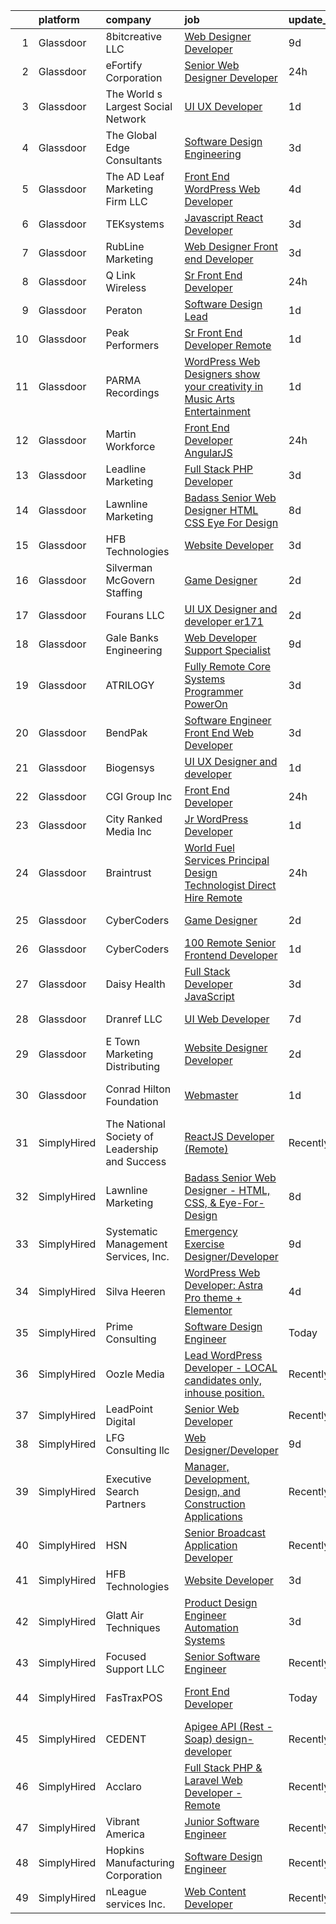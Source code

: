 

|    | platform    | company                                        | job                                                                                                                                                                                                                                                                                                                                                                                                                                                                                                                                                                                                                                                                                                                                                                                                                                                                                                                                                                                                                                                                                                                                                                                                                                                                                                                                                                                                                                                                    | update_time   | location                          |
|---:|:------------|:-----------------------------------------------|:-----------------------------------------------------------------------------------------------------------------------------------------------------------------------------------------------------------------------------------------------------------------------------------------------------------------------------------------------------------------------------------------------------------------------------------------------------------------------------------------------------------------------------------------------------------------------------------------------------------------------------------------------------------------------------------------------------------------------------------------------------------------------------------------------------------------------------------------------------------------------------------------------------------------------------------------------------------------------------------------------------------------------------------------------------------------------------------------------------------------------------------------------------------------------------------------------------------------------------------------------------------------------------------------------------------------------------------------------------------------------------------------------------------------------------------------------------------------------|:--------------|:----------------------------------|
|  1 | Glassdoor   | 8bitcreative  LLC                              | [Web Designer Developer](https://www.glassdoor.com/partner/jobListing.htm?pos=119&ao=1110586&s=58&guid=0000018199a234d692bda430207bbbb2&src=GD_JOB_AD&t=SR&vt=w&ea=1&cs=1_af764f89&cb=1656139953753&jobListingId=1007942370710&cpc=217C45A42544DB93&jrtk=3-0-1g6cq4d87klup801-1g6cq4d8kkbl9800-cb3a9e8fec46c821--6NYlbfkN0DUopTza8mgHBODVgXoaTVIBmD97acycYylDsCol1Z8ncl2IreNVul9mPEQqWn9OdnVcH_Vp3uRbL09mJ5DClCvZ779lmN9ejhdmSI1oFTfiMHWt6tWquJ5Q4S202otBFJj1neCG2q0b-2N4KW7X5lu7jbjGFL1fweiqeuVRlLdK-CX0RtD43M953B1dV89koN5kfFiMCUY9NepH7XpLGjk-z3vgGxDh8X51HFWSuJOYi5J994Pi4BhpIxogjoxCaD6KB94RA0Fa8SuHSPBvCHggtVt-gb9TX-R2G3H8aapwVjNvPNsmkJFjhYNY1Kd6HbY2J5CCm8NFlXL-bQCioq_EsITAjhv88-GAKqJdqWyqxpNPhoLzxH5o7JzRPGGmm6nXUK-Xl2dkeLfO6y8rYZrtAUXRhRdIEQGRnxkBCxkDmN8JZR98FWF8vZ0bIEOQwhm-qJxRlzuAIk8HjsOXjdsLGgwkJgAkjzJrOzOlTlNrViJDfTxy27lYoLt2ucGsQ4%3D)                                                                                                                                                                                                                                                                                                                                                                                                                                                                                                                                                                                                        | 9d            | Waukesha, WI                      |
|  2 | Glassdoor   | eFortify Corporation                           | [Senior Web Designer Developer](https://www.glassdoor.com/partner/jobListing.htm?pos=108&ao=1110586&s=58&guid=0000018199a234d692bda430207bbbb2&src=GD_JOB_AD&t=SR&vt=w&ea=1&cs=1_bed0e5f0&cb=1656139953751&jobListingId=1007961920482&cpc=39BF0EDDD7C951CC&jrtk=3-0-1g6cq4d87klup801-1g6cq4d8kkbl9800-56283aabba8db66a--6NYlbfkN0D4nuovUOU2dPryPr7-xanE7ZFWASvaSyNm3BqXIbrO0jncgm6dzGKlpq64GhjWedMHGhQf5zuqGZKhJbzuerz6WoY1CNE-wn2o97eoBpvVYWyu8Im0MmTyI-8z7k-wPBO4NIYGTr0yD4UfHPYVzkBxDKyQ8hP98UoiXYExT8LfmdfFQZrGaUu4QVcTqQmcdEzMokc9XQkoPpB3X_vjrFfzWku7ElMSV6uX56SFBDrxi3NUYJy75_tzXu07wcZHVXT_nfCcsuZqLni7oiDuWgh8e9eU6tQo336oPiT-VSHgl7tEvfQLIMCMN1HmMxSIGX-PtqBK-GclE9J2knCV7Vmk-asFSKHJPoZoFyB1-rCHRwsxovJtORAlF_Gt4VwvybzuG9b06SAlilUbQAgv_73k1CwHX_lcxsCjhUbh9T2_JbOq12I-T6qvkxyUjIJtH_uHQEcG_xD8_k4IjNfWmeLxCvMK0z2Et81Sg7I4GXh-1wRMpEcKRlJtubImDPs6crs%3D)                                                                                                                                                                                                                                                                                                                                                                                                                                                                                                                                                                                                 | 24h           | Remote                            |
|  3 | Glassdoor   | The World s Largest Social Network             | [UI UX Developer](https://www.glassdoor.com/partner/jobListing.htm?pos=126&ao=1110586&s=58&guid=0000018199a234d692bda430207bbbb2&src=GD_JOB_AD&t=SR&vt=w&cs=1_fc843c36&cb=1656139953754&jobListingId=1007960787071&cpc=6FC5BA77C9A4CD78&jrtk=3-0-1g6cq4d87klup801-1g6cq4d8kkbl9800-5e6791735e55bea7--6NYlbfkN0DSgjPPcnEdvoK3uuxfISLALE6pB1FR7YSHOr_tSg5_QGIhoz_2VqUepdcKLBLI_zSv1E6KEaDrCrmGpuchWb05KZ5bQ3JdIQpOtOJgawt7uok76pdUcYfV6Wng9UVdg__jAb0TZABmZT3KbiGJFG81ubQeG9RZz_Xd25zwzEv-mZttOyAvVGXWLg-dRNuVb7GQ2gr14z4ZKE-lepsS3K8ttyGl2koHIVpTTIoR2VnacmvndFuoIg5Mjz8a1tbsztKVMpIMKt_FWKJHRxJJq52q1CwvKXwI5R57qA1_XoXWEmpb3HmHC9AkuEDIH6nJdF2cFGYB6aNCkuYGKfJ-OTlQtzCmjbMxXvv0srbXDHOxm0uwJ9bUrTNRvumIpTWVUeb2teuvpuNkT0gGy1quuIqH7dkCfppVVG4ACI52oEf7f5V7C_SGy_MLMhBGVlcY_dTiN4-TQQHcRwO20hbjDZjyrB93wyKHKEWf1uNvZ7rae4pNh59q2HSch1vaSckls8DsLuOMEPn0V00act7Cfl-hG1aWpSjB7TRt9QJsRBYgwK8H6qfPM1aTztK8MnJlDqGfsMPM8eAa7Ksd3y8Bx_n2)                                                                                                                                                                                                                                                                                                                                                                                                                                                                                                                                  | 1d            | San Francisco, CA                 |
|  4 | Glassdoor   | The Global Edge Consultants                    | [Software Design Engineering](https://www.glassdoor.com/partner/jobListing.htm?pos=118&ao=1110586&s=58&guid=0000018199a234d692bda430207bbbb2&src=GD_JOB_AD&t=SR&vt=w&ea=1&cs=1_cebf43b4&cb=1656139953753&jobListingId=1007954004907&cpc=FB7E4A1762AE5BEC&jrtk=3-0-1g6cq4d87klup801-1g6cq4d8kkbl9800-c7fe204603391753--6NYlbfkN0A4Pd9G7Psxse2LYHgJRkYguHzML5L6KVZLzJM3sNXICnMc3eh3dt3QEYOmT_Cvlg7pCbJCL5uuvvNe88pkE4lY_tLRuIXUhZMcctNs1jmlB5wnp88q7twdcZhubaJ316A6ygpQSD2wSRhH6etT1poh9njC_lqU38ySBQe8OnsrPjS8qhLJ2NanTs-OFnV2CAmWg4yMku5WFvIBrSUhZ01iHUBCSjykZSGv2AMM-XiMd7ZF9OHQJB2fki-LzUw6f7aWv9mPlurJhp7VTovV6IT630BOL_K6nweS4xv3MUOnv1873qcGu70YR43Rq-Rt22-vkpSnyyS3F6xeL9ImifFkfC1Fqz87lF5SciweXT1eX1WTd1ulGr0dGNdZcORLL1IDrU9B_7-q7nbvmiCh0kEC1NU6m4-ke0FUD4TdhYyhmg-hGtJflLZKlZLwly2ZTeiCbKgWVinbcgEHK6k2Xe1u_gYbYUamDr-BMrPe-s9k4pqJ60gLkhBN2M74oDn7bvO69VVfaVygZw%3D%3D)                                                                                                                                                                                                                                                                                                                                                                                                                                                                                                                                                                                     | 3d            | Wilton, CT                        |
|  5 | Glassdoor   | The AD Leaf Marketing Firm LLC                 | [Front End WordPress Web Developer](https://www.glassdoor.com/partner/jobListing.htm?pos=114&ao=1110586&s=58&guid=0000018199a234d692bda430207bbbb2&src=GD_JOB_AD&t=SR&vt=w&ea=1&cs=1_27348f30&cb=1656139953752&jobListingId=1007951378118&cpc=9C4F014304452074&jrtk=3-0-1g6cq4d87klup801-1g6cq4d8kkbl9800-db6b9263b11ee93d--6NYlbfkN0DZZww-p_mr8GWlqIRBY21Wjl_Fk3kglyx5_HcxykVqwQHnXXR0FP8aKzM6estskSMiOfhHs8qcrET9pwWIV88OLDflg14DFXuCocmtxjsDBhw_6CLIIrrfWO2UXNQNrXnc3SMyAbX4dl9qxgzgs94ZPmRqb4FtZqeA8htErjbnwUfxfRxLVHH48-V_MC2fAByF5tYJ9_Tr-pzolg3SVUiT067pwzGgBmCbMXabilFDmszSgWbhMU-Pnw4PQgwWp17w8DPGexd4fMj4xLO0Z5yOPLW8XWJQORroXO2X-IZ6PzfUvKyFMzBFoN1dzU6N-KMd8R8nJ1SD4y-XjO0UzhYGggeQRMjXnMjDu0cTXApCsdprRXNyWrX37EaiKK19Qrx-H3cCqUtBJxyzhLTXwR7d7tSlmtR2ngg-Ekm4ndSxrGOPHTtMXMF2V4y6tKtE_uiN36HEU9rJvmA7XzsV_bLolWObePVeaLKX9zjX88ZWZQ6k8z0o9WhZGX6EmGdzNGMZ9c5D2jU9mjRS6Dmf-LsV)                                                                                                                                                                                                                                                                                                                                                                                                                                                                                                                                                                           | 4d            | Melbourne, FL                     |
|  6 | Glassdoor   | TEKsystems                                     | [Javascript React Developer](https://www.glassdoor.com/partner/jobListing.htm?pos=128&ao=1110586&s=58&guid=0000018199a234d692bda430207bbbb2&src=GD_JOB_AD&t=SR&vt=w&cs=1_bc156420&cb=1656139953755&jobListingId=1007955794350&cpc=334ABAF5D42DC775&jrtk=3-0-1g6cq4d87klup801-1g6cq4d8kkbl9800-6bbd444483d51186--6NYlbfkN0AuKz8EBO1xHDEL7V2YF9xF3dC_I9B9i-Zw2Jh8clPMK9BxhHDJszxSyW718EipT5OIVEhD0LNE7jT2oEjfOSgdS5WywNSFQCJJ9-U0KGpRPtcP4Jzo41z6aiGKL4Jai-EgPcPZf77SJJ9t63ixzYD-dtOQCsRsVyiba34XHFsKBZfaDnV_M8djTSV6oyMMISj8elKc1Ha9ATS3LQyf0jGXVkeU3YRG63BpJodd1CkAtxmOaDhEbAG66uRnRDDQQAJK3vcPEkbtpV0_xb7OBZqNbMbqheMgr-hTu7S6lVQY84eR0ftTcjg1Cleb5spcOKejf_-XR3L58y3Gujy92EF9zhihnTAlqDKPLMObFtVQ78qi2QN5J_rE5XhTONf4ciPJNrFkHsbpUGn-9VlSqnrPgsKCQgI46rXXS9vqQp08rarRuKy7DlwBy0N1rc2veMPEv65BfVe6GjjdzHVQ9Ns8Kent1MQxf18W9zuJf1yxNsAlsUH-R_158muuCJnCMBqaD3hOpFvvovDUsIkxoxUm2rCF0MVtaQHPF154mvFSDYGbyO5v2CIt222TC-XYAaFKre8va7C9TRt5Vg0PQvE4HZzHEg054RR7v9xSIGyfu5i-x8Xzhur0yfLh0aSZCYmGYN-LnCT6P_JSpaFewW6cuOI-z7gxsYYcpq21J40aspM2TGECoM7NMPadXsi-tscP26OpkHgZM3OIGR0MPdz2LCqhRmqIRLJLGd4I_M1f3lSlna4_0x5Jjqjx-TyAEc7ezy9reB97yN-tjpT8EOb1daKTbzIKdxg5iDThKkXsUhS97Rrv7FvtzYcgZieSvYL96E_H8k-9-JWwZHlmyIloQPcdoFHDyzKk74whxo82UJrWypTYDhrkHPdmOelL69bWiQEZrp1YI_BfPNkHxybhKbHE8gT31YQmqiBj6tIwp-yOBjMFDbe8EYSt4PaMrg0%3D)                                                                                                                                         | 3d            | Cupertino, CA                     |
|  7 | Glassdoor   | RubLine Marketing                              | [Web Designer Front end Developer](https://www.glassdoor.com/partner/jobListing.htm?pos=117&ao=1110586&s=58&guid=0000018199a234d692bda430207bbbb2&src=GD_JOB_AD&t=SR&vt=w&ea=1&cs=1_6e35a6b6&cb=1656139953753&jobListingId=1007953976054&cpc=9C2286EA3771AAF6&jrtk=3-0-1g6cq4d87klup801-1g6cq4d8kkbl9800-fbee035caaac6148--6NYlbfkN0CwtcnIs2i24PHJ9Vli1FFanJKrvDdZrVM-GI2JULZnjle8FvWQJjQMHRAtB513GKx-wSVa2hTTUmByA6V9PKI-w6cwqQfPy2aATzFHSNpomxmlqWKNpB6zHmyIMZcL82FzIO4XUUZlVKD3wcRoEV9rO5TZUy0RtLUaRoqjb0RBgpzvU3W7XztS8f7ZEmiKdGlkYmmf_7BUcSuzVoWWcfCri85EI-xR6YY7EmI5jpzUbltwOH5YHbUcpRrro6HQdzVRyDn_hgICvrYMTsGno1ErXYixPEvoRSPQUjOMdSmhrgYeQASqux1TDEb60eyib5F-CigL7D7uGPLQ7ACxsA5lWbNKliSre3TYggf_BD2Mr3RFnTzX2bvk2PIsryq9BEWIUSjBqf047DaqA4dG5IfEdqHJxem7kfQPxf781Q1foojOnXrfEO0vqNKRpn2VqUzHnOrLwI9IozNNW0kQZElmbxPlvU3J9y1YH9bzWwf6RzwXvPpRDtltP5J_KUP7Dq2dDdCgTz-NSg%3D%3D)                                                                                                                                                                                                                                                                                                                                                                                                                                                                                                                                                                                | 3d            | Cedar Rapids, IA                  |
|  8 | Glassdoor   | Q Link Wireless                                | [Sr  Front End Developer](https://www.glassdoor.com/partner/jobListing.htm?pos=107&ao=1110586&s=58&guid=0000018199a234d692bda430207bbbb2&src=GD_JOB_AD&t=SR&vt=w&ea=1&cs=1_38c7a588&cb=1656139953751&jobListingId=1007961683255&cpc=281FE6ECBEE2538F&jrtk=3-0-1g6cq4d87klup801-1g6cq4d8kkbl9800-155da40d50980873--6NYlbfkN0C1n-7uwLBmXreK9Hz04i1NaXR3ByHk8AHoFYtQOHcucrvXy0Nd9rpChCPns16t6Uo2MBqJPaErpXCbk6PEqCYlxoxbHe3SrFcw8QaaBXrk0JoKya8PzRyJ3WIwl6M8x-sxJsKhzP5G_uNEvlPKpWSXO_AFDkghZcdE0ZUFkKucLlcJBAx1pk9P1orjm1C8Ro5acxYdFqCyDgHdEfwBaWCWTQ9QnlvoVSWHfJZ7k1LqhGgkFhaOG1cvW9y30BjAnYIQ86tYxK7pBLTnxfdsDYpj2oXgdaenU3wBog0gT7Yn-iwMroBcJhEC1ODHWQWGBnxgCuHczzycwhEzZpCVmrZ6J8hdEWKOZVxlRNBNWV1Ifa_g6k5AmCHe4E_xtS3PxVQ8_b0jRLJxZ2zKY59mdc_-DxOfHUzzJkPsl29i2DKcyVJ4UcLQ3TFQ5HTvrmmXRiyxuXFfDqPkdWJEGU9RqyBG7LpPqwbc7t5TMD1fN6RvxWOPQ84sVaBjYXGYi-b3xoXF41N1_t3Rfw%3D%3D)                                                                                                                                                                                                                                                                                                                                                                                                                                                                                                                                                                                         | 24h           | Dania, FL                         |
|  9 | Glassdoor   | Peraton                                        | [Software Design Lead](https://www.glassdoor.com/partner/jobListing.htm?pos=110&ao=1110586&s=58&guid=0000018199a234d692bda430207bbbb2&src=GD_JOB_AD&t=SR&vt=w&cs=1_26e49be3&cb=1656139953751&jobListingId=1007958913635&cpc=7F6F94E2229B3AB5&jrtk=3-0-1g6cq4d87klup801-1g6cq4d8kkbl9800-95fdf940415fdf29--6NYlbfkN0Cx7R8OmodZU4Ze4hnUhR0Myw3_voyDLMHXumN7ynSuTrXceT3foN28OOGtcbbQ_76yjlCEE38DcsnVRmeml3FUhS_BVBmZiP-3o5rH2w0oA9HvOAyTBlNGV1Ig4DZloeCvpNOcfBx8MpLo_4La3O0NNCkzqW6BPe1nZekEGRQwj4TfFYu-utqmQKoA2a1jjXx7VpCvNV-quQ84vG8rxX2TGcY1l1YezhXe1AzKVZlgAMDFhehg5F4VGoiGAKExxn4lvMAJsQ0V9Cywh4PyG3XCmRpjQ9qssUstBEm61KmpPahYFN_EcQDPqqbpmchUhCXUd5JOJtJd2AoJgIJmhKrzrBmKi2jT9NTIJGHWv1mkZxjBa8fNwR-7Yie8lMm3nsZwu6LcRqjdNE66VwcDuyH6Mz2XvKz3TARsZJRu07a1CQmDgazpanfTR4IB4pI-1UuOgYQHdbKKI-sGz42mybbiLiVdAqSiXg0qyPEIKjLZ_2mtw1f69UhxVBHkqYLXfuf7KRA_vZt6fXirfn2NEDfGMrus2UVJ88H4GxZ6ykAcCZmiGXZlA_ynspRSshX_JzW22mY4mfC5We10znVMXJLyNcTHsYoPmWLTiZmMmXMC_1Bxrt0ZOof3DG6NIPKlZ-BIjE9IP7qQ90zeRR-fTpDgWW3dvmUtT4dxYoeI4uxdZedexbEmr5bsCKE_Yhv9T71pNiAq0zmL67nuT0Jvi6N7p2kMU0q5uYhC-rN03ZWSJ3QKNNwOfsHgECYFwyDTSPMhptr_T2Kcd5Xsk-bxTgXaOoEyr_F_Zcmu5BafVIxNpyEfNH-M3BZEsOpP3iM0Il9eOLetHUhFcpdldHthAAlZNpYjM_z1rrQQNjiJbDPgGY4a7lajU8pGxnN77xdeYp9NLhZ5vbmmOZU04pgH7RL_ACKIM3b9JPg0IwIfMZ0241w8Unm9WM2RHIZNpXeNWYdzvB07i_SZnjktCYB7m8mNzLqmdKLZaLN1frq1GRDMZesW1MHjfRwN5uTia2yN1oLVOCE7_Qh_NnTPiZ2uGGnstukUjybCIvEDkCWL6CsUPO62ABxzOsgCoV5ten8QUAHEzqckWklNyw%3D%3D) | 1d            | Chantilly, VA                     |
| 10 | Glassdoor   | Peak Performers                                | [Sr  Front End Developer  Remote ](https://www.glassdoor.com/partner/jobListing.htm?pos=125&ao=1110586&s=58&guid=0000018199a234d692bda430207bbbb2&src=GD_JOB_AD&t=SR&vt=w&ea=1&cs=1_ce7f749a&cb=1656139953755&jobListingId=1007959920581&cpc=654405A9B1E0A9F5&jrtk=3-0-1g6cq4d87klup801-1g6cq4d8kkbl9800-13e0de68cb8057ea--6NYlbfkN0AX_4CYIvWFVA435E2RDot9sX-OlR2KTHdLRUP7CmfXrIXs_xUKOR6jRoFT4FW3Lv3eaxoU_3sHTCeQItEOwKs3IBzVfARjfNgMntCKfGD-i0NXofuNHPc7uZ-NetFPhHPRAK3MJUcE3VQ0XGNWWLisc8cC9E7z48x-vIIM8bR5QD7zCo8y1tkdktr3uCtbMqm1ZlBPx4GIqtL590sk0YgT69aeLJiXQ5p8-mQCfBo4eMVuMHy_CYBfn6IuF6Q42EeuKOUb7mmcj26HU0jSZumbeQToB9ecw6skXoDs0MB2vEeBv31lm5v-ANF3aw9JAJ4AjWN7PrjNlmY5N50STvk8CYrz4pp5bWfUQ-P0xfzPYqMcSX6sgM1_fhjxgCT7mGVSsaMOKCpiMR3H9OIvQiC_WFLdKgGoQDjs_3vp93Cvl3WjI-6XBFhneA_0w8ot2mtxtc-yuCPJWK-QGXeE4pC6T32mPvvwEaEu7WrXcqs7UxEJx5AfPd3sQbAUuy-9PQglBBeZm0PHzw%3D%3D)                                                                                                                                                                                                                                                                                                                                                                                                                                                                                                                                                                                | 1d            | Remote                            |
| 11 | Glassdoor   | PARMA Recordings                               | [WordPress Web Designers  show your creativity in Music Arts Entertainment](https://www.glassdoor.com/partner/jobListing.htm?pos=120&ao=1110586&s=58&guid=0000018199a234d692bda430207bbbb2&src=GD_JOB_AD&t=SR&vt=w&ea=1&cs=1_cb8a8d67&cb=1656139953753&jobListingId=1007960095074&cpc=F4EED0218A761C36&jrtk=3-0-1g6cq4d87klup801-1g6cq4d8kkbl9800-a51dcf66eccc53eb--6NYlbfkN0BMd6i3W3qmAtDke4ZitYLMBEMpVvOQU_aO9JUqgRRkgwDvgaVV8jWDDkXv0s9VdhdFtp8vgpc7Xd14geBqCVRfeb-Zk2gFUWrnzfN3CO7_Kshg7e9lFPeLlS31PbWmaUmDuWqBwBaZIqP5E8OfSbZVpgw5zRAc4LpRHBRqxyh3tAhzUrHfLFIfhkH6S2Qey-YKDm-WR7XdDtcvvRjlaRF4_qxELaVNEpKqi6izexdLHsXFuTzn_4VJ3ymtHrLhgzreh76If4PZMAFYCbU-1H5pyAaU220XcWVH_4M0AaeHh3e0PDjsym-Z6kVTSBwWD6xN7ELE09yPuEQ80Hxl3NhtVVIEps5J7DYCjMBeGx29Nohn8iZsbIr-_AbVyGWWd91sogdxNq5LPF-iHIpkJQITsjk5zXfdRL_f7CYHY9G6eiH9iOk6dhUtchzuLCEDz4tPJnGCd237WWgOc32ckTivOfIdKxEsjocKm1KmGV3Pu0ujtNvrWh4VF-BKJsHg4h4%3D)                                                                                                                                                                                                                                                                                                                                                                                                                                                                                                                                                     | 1d            | Remote                            |
| 12 | Glassdoor   | Martin Workforce                               | [Front End Developer   AngularJS](https://www.glassdoor.com/partner/jobListing.htm?pos=115&ao=1110586&s=58&guid=0000018199a234d692bda430207bbbb2&src=GD_JOB_AD&t=SR&vt=w&ea=1&cs=1_e13e08c3&cb=1656139953752&jobListingId=1007962089833&cpc=C63BD00756FD6F58&jrtk=3-0-1g6cq4d87klup801-1g6cq4d8kkbl9800-17584acb46dd2ff2--6NYlbfkN0BAnXLjUwbR7LBHhCcBSn_NgtH3YW4eF8cFpakyIhC5-Y63xUvH9OBGoxmLdoU4zAoFL3cfnywLBxNQ--StJOhHHeEyWH_tMpaPAcZjXIQpQhFKYvRWGodXBWEx88VXUxqblwgbSy3clJ6NBpIarw93vPIWJq4WhuAeO1sSUEfWz4MAJ0oeJGidFPLy-oSsQyiPUBuISXuw_jLqX0NgiMi30m5pGlIbvrveR3tc2jX7HF_34o8eHQPSsCr14QXgGjafXT-DqyX3cqDPTS7eMJzI--KvS-UvrChZH-fOupLnsAlMpE8aDeqNP3QxRZmMDFMne0My38CNtSxEeE_SRRunTbOwpJKfGIFrOPjsrK4_8LguQZtS-e-NAu-CROvpLJAMmyJP2QbeqGw2d7rvd5GgTrlBrUOtwYnEEhZnnMJq6FS5UNIn2EAxPTOU0NXyH7R2LkrvBMKyEsQuy6VQFXD6pp_6Fsey1BbOln0H7WMNmtasvFHlxPvt7raLy_aZic5aKxDQKpdcIQ%3D%3D)                                                                                                                                                                                                                                                                                                                                                                                                                                                                                                                                                                                 | 24h           | Charlotte, NC                     |
| 13 | Glassdoor   | Leadline Marketing                             | [Full Stack PHP Developer](https://www.glassdoor.com/partner/jobListing.htm?pos=105&ao=1110586&s=58&guid=0000018199a234d692bda430207bbbb2&src=GD_JOB_AD&t=SR&vt=w&ea=1&cs=1_7cede045&cb=1656139953750&jobListingId=1007954634277&cpc=D7FE8E303655E3F3&jrtk=3-0-1g6cq4d87klup801-1g6cq4d8kkbl9800-908bb4eb01764e22--6NYlbfkN0BTT1lo8Jwdy_hu5PBsWOg-OgEs4ry3bvHurgSPaoaOHFfKi5DtkBbFDM9npbVRd7tuO_tHc974IwCIob7K7D-jta9I14p3CHW0ZdAMbQ4kVjq5Ph4nVjJ7etYw8hjEImXxYRFyrcKEz3kyqVJXS6-aEA1-rtkWwm1II_waHQ5C_CSRFJaR5rgSFxOkHJFuf5NuiGT-SXSwUCFbxLtodZEnhcVOLUCru9utLE6vgb4vaGYEqd5VHPvD9mCzlGb9s6uv-VQPPYkL-tl_J1hQPki3EqG34LAMdBZHrtmWhPC3yEliTWTPK0krRlQQOhWFEEG1KvEqblqtBztAwIc81gRR19-oK5qodS2hW1gniiR6JnQFchD5hlSh4TDN4pX2xY1An-o3dTKoMPSJi644zWYiIiH3EGQAmtEkivzezattJtGaYqwslgZEIf-9gyldKmTwYhydeSR2ddF3vQF-E7fJ5fJANVBXYgjQhYvosf92UrxHmWwlsKHwhZq4ztKs9TzCusafbj5bCw%3D%3D)                                                                                                                                                                                                                                                                                                                                                                                                                                                                                                                                                                                        | 3d            | Tulsa, OK                         |
| 14 | Glassdoor   | Lawnline Marketing                             | [Badass Senior Web Designer   HTML  CSS    Eye For Design](https://www.glassdoor.com/partner/jobListing.htm?pos=101&ao=1110586&s=58&guid=0000018199a234d692bda430207bbbb2&src=GD_JOB_AD&t=SR&vt=w&ea=1&cs=1_ce0e65c1&cb=1656139953745&jobListingId=1007945270122&cpc=2C0945AC5067B68B&jrtk=3-0-1g6cq4d87klup801-1g6cq4d8kkbl9800-c11d92ba87d007d7--6NYlbfkN0CSgGTbSPgM0xpgWRkp5SRTexU57Zk_6_bZ18eqb9d2QPonl4wyxnYYzZzlQX1INA05EVULwZuD-rw-yad887exhHL80ZF-6sCv590OQr2cj3ZF3-pMXOqi0CfpHb4cS6sIfTWaJDnbeVN6g9oZH4Sc_gMnT8ZNkGUcR0rk47uFGVNZvWApXP8wh5IUZdNkTFgBveQcine1Gt3NmEUMkCp9R8HWmYRpVLRUB8bnLrNMQxAuOAkfEuTCJPzQAiuI6NlSJPKry3rGIK-u0tEgSYxt77mkVSjZrWtmhYNXwnkqiV8eXnPv7or9hbzT7m3lHdelZPE4d-gYThrPb-2BV2eaGQJBmLpanrkCIgytN_ftg4dlmk87I4WmnMz3UQFwP-Y6_3Htn1uyZNVKY2iVnf51kLWDUG8-ANuTr5cWJVnNYmNUsyTyfrFzZSkSDrEnpJAXTTYC3YTvakbkgQGj878k-6n37TdOl757ChZI9Gg0n9nDI3jORB8x6mq7Pdo3eMwh7j7ndHDCgobQLANtq6a6pXu15Wq70P0Yy5OuMFpXNw%3D%3D)                                                                                                                                                                                                                                                                                                                                                                                                                                                                                                                        | 8d            | Tampa, FL                         |
| 15 | Glassdoor   | HFB Technologies                               | [Website Developer](https://www.glassdoor.com/partner/jobListing.htm?pos=102&ao=1110586&s=58&guid=0000018199a234d692bda430207bbbb2&src=GD_JOB_AD&t=SR&vt=w&ea=1&cs=1_fa05f204&cb=1656139953745&jobListingId=1007953993668&cpc=9C2286EA3771AAF6&jrtk=3-0-1g6cq4d87klup801-1g6cq4d8kkbl9800-7180699d7561f315--6NYlbfkN0Bdi3r-K5gyuedsFzsY4v3-uemM-ORqdIiUVv3E2nJH3m1kvUo0vntVdtbRBW5PTfz9Krfq1lrZAb6waEh38pCyHo-3U3GMG7Q_gaBt9bARnCw5s_bKQJQ8sTQX6AFLCQPrl9qVN2pwxobTNGpTzYke5ZvstYOdjTZqeOg9F3xkvjWcSPiRWnI0W_pTAigev_z1xvVQkbv4OTaK3rGznJwO2Q-Omm6lDRYI7lsasRu6gWn6SRVwcIVN1tJb0VilPz-UtH6MPPe7RaFOffPplGVC7kQrFdykIXeWA7kw6S6g3XUBooAmCFg3v6JHnLvniQk4lYso57P8bSzMqBM1oM2Bu3jN2WHMweoXf0VnT2AmeNAm2O1-iYuwWBtSX3lodpLg8W5Ylh_SAh50D8Gi1X_4rK9VIfxN28TrtneLNj4LA5wG5598GKgElmS9N7C9EorbtKl93iFZUnHrFmGNSVW5q7I84GTA1_KuoknAY2ztTcUOcWicyaQhkHngIf-_KqjU_pO3dC_HXnBORDGt0Rgn)                                                                                                                                                                                                                                                                                                                                                                                                                                                                                                                                                                                           | 3d            | Saint George, UT                  |
| 16 | Glassdoor   | Silverman McGovern Staffing                    | [Game Designer](https://www.glassdoor.com/partner/jobListing.htm?pos=122&ao=1110586&s=58&guid=0000018199a234d692bda430207bbbb2&src=GD_JOB_AD&t=SR&vt=w&ea=1&cs=1_aabc115f&cb=1656139953754&jobListingId=1007957290539&cpc=DE56C24FF6DEC286&jrtk=3-0-1g6cq4d87klup801-1g6cq4d8kkbl9800-89b269772a073bc3--6NYlbfkN0Dwa6funn_zBmfmtIHdm8fVkKK5B_TJItnddu1qKbLcVKNtQnq6u1eV-3UF40GEJPcjT4xrmkgORxJTT1tfw2atO4f4SboBnuv-924LXl9FaKEVyMzdkNQJXntVqrwATgc5sSvVqsA5dDPSX4T3Onjywb--ej_SpUW57z4Uf5yfFSU75oWrDYCGzgFkIRaZ2LBtxfZHFNWxmd0zV3vz0YQDZSI7fsr0MN5pXriK3gmtj_8cjTUzv3Bkz0AgI0h7cutxS3asn2aojl_zDrcAAe8V3DFfgA2I9QlrzvPDx_8QYin8LAk2JfynkI2sEb_MqpnWFwsykI0-FWZ4lrUJfTDm-Hjqz8KBbBbzrCp_y1lv4KgLdB2ZnrvjvIfTaCHI0UB6fVv5qsuOEVs--iy1DcJ11cgbIKUE0kP7_Ds4zlGwwWNlAKujFfkPfTMASgSaLFE1mJccptzrL7xtK-ahMf-0sFKjigWtEyDLc1ChH5FPW2Km5hiNX6rYXBJ1fOBHLiY%3D)                                                                                                                                                                                                                                                                                                                                                                                                                                                                                                                                                                                                                 | 2d            | Providence, RI                    |
| 17 | Glassdoor   | Fourans LLC                                    | [UI UX Designer and developer er171 ](https://www.glassdoor.com/partner/jobListing.htm?pos=129&ao=1110586&s=58&guid=0000018199a234d692bda430207bbbb2&src=GD_JOB_AD&t=SR&vt=w&ea=1&cs=1_b2b17af2&cb=1656139953755&jobListingId=1007956973169&cpc=8795CF9063CD573D&jrtk=3-0-1g6cq4d87klup801-1g6cq4d8kkbl9800-10a5ae3d1648b5f3--6NYlbfkN0B550PD24BIy2Hy5mwly5kZV7wFYgZrdY3sACBQOaEATd36NwkIYHxf31zFA6Ear_W8rM2NP62sYWPL7aD5XK4_rUupTu5AK-FRMxkb_xw2kXEdEvmHIOfXohP6mhhnaomHefztNT6N2F5Y2fCElDU1Q-rn25h0rt4z1cYsAx_Ws_A-PYuWVz_Q1L9RsHgBuWUgIbiLbQTd89psqUmpjzevHvcUH7E3XkSzXzQ7Q7QeJUHqLKxJot_DmO-fc88mroOnp8btp2lzOhw_TieaI8zVPnupnB8WsLzHAuSpBLble8lqFm8iNjSPIaINv4hx7bBvLep2gw_hR2aLp0oxihyEkPLIlU0V_DYO-AWWmwnOmwV1cW2oR12HWqEQ0IVjzlZc9UCWbkFVQie8yu0ywMWUWJS_-7RdRcuDryV6N0tZYyVBh-OF-lAz_QvPmyjRahXToQ_a3guh9PAKwI0mi5nLipc-EJw3DtYTiYf5oY3DATzYSr8T11MUBC3AVk7zGu4MGAkN0En00A2F3tzluxNm)                                                                                                                                                                                                                                                                                                                                                                                                                                                                                                                                                                         | 2d            | Phoenix, AZ                       |
| 18 | Glassdoor   | Gale Banks Engineering                         | [Web Developer Support Specialist](https://www.glassdoor.com/partner/jobListing.htm?pos=116&ao=1110586&s=58&guid=0000018199a234d692bda430207bbbb2&src=GD_JOB_AD&t=SR&vt=w&ea=1&cs=1_8dc0cef2&cb=1656139953753&jobListingId=1007942102245&cpc=FB7E4A1762AE5BEC&jrtk=3-0-1g6cq4d87klup801-1g6cq4d8kkbl9800-0b2d475303922276--6NYlbfkN0Ai5iChIdwBzCUq6MZK3uuwHRlwVyxNIh-11viHtQUvT2CY-msD8unmLuop-Pq-KhN1IkmZstDLNht-0Py0uXr5szZ7duigwNQ_XliKeOm4iVs761nEk1P0Bk2b9ISUFReufa-xI56HKdMYERNy_Xfd3xrtijKDLxAvaTj1LgXNfuvqdygmyvRA-XdjU81Gx57YX6qvmIMQuKb3J8t-ocavIRuHcH810qwc0Io1xk3NWIydykCEFZ84gcOV-eLD9ghsxTnzPPsWSz_lLHCwon5wuQFOveL5cgGf_4d-WuU372-rjEuvJkggjWoy7dkfERWPsnnd600XSwuDqzylIMjzPOrxGQVRf72X3qmxXApfARg41oQU1ZEwvRAAxnbNRimhCQtK5vWRz9Hn4e-oSKLGC5SJPLEjbS65asUYIeYGnH_rHE6mYsYBxGqWy35uJhbllccHpH_7k28bfb4MKChVGpo-Gw9_6JHdRoIDuWsDF4nxFKfFb-H2hZh8kcGZcuKWNH2AAtyv-YPYo2Gy0mh0)                                                                                                                                                                                                                                                                                                                                                                                                                                                                                                                                                                            | 9d            | Azusa, CA                         |
| 19 | Glassdoor   | ATRILOGY                                       | [Fully Remote  Core Systems Programmer  PowerOn ](https://www.glassdoor.com/partner/jobListing.htm?pos=121&ao=1110586&s=58&guid=0000018199a234d692bda430207bbbb2&src=GD_JOB_AD&t=SR&vt=w&ea=1&cs=1_deef0832&cb=1656139953754&jobListingId=1007954351518&cpc=F7A2269C793D5877&jrtk=3-0-1g6cq4d87klup801-1g6cq4d8kkbl9800-bd32da776439cc07--6NYlbfkN0Coaqwr41TC2LgejnR7Utnytr6GYvK_E0y3WIq7ZdLRae9o-QpJIESlqP3qGLJFeU5dALAoXCCJOezXbV1fJtTCrpCUyvhOqDA4Lc1dNGp0EEluZ5gHgqbl-oVJ33zeYFx1bpMvLWegtQp7Lh3nUpz4mwjUscT17uoGMe1wcktiX2Z9bFbnLU8szvtqTFfrpAhQovjRQjQn7VM8Y4f0OoZzJJEz9thKpnN6hZrQyj_qgAtnGXkm_G6rSoIFLKcmxgKmcpCrJ6IDyWOzzwV5MaaQtDrzjbwBMvdl5cKH3_DNbEXPizVcdn8whH32Sqv7Yjpx6kkoaMK_XbdtgYbgBTtGMUUbiAGShp5GabSUidkyOCtgcXdA3NMekWFSW-Kg20uLKg5gCl6jM0rftdUCMUR16JMbsmw-yAFM5mJnhGpuLC4akK7G0o7QsOUcicZcmmsTrA0tDUpu0wXKcc17JkOddILtHQfVk194d9Wrxwa6ZzGPrmrjMJhz2WDYRQriuj0b2KQ10tTH_Q%3D%3D)                                                                                                                                                                                                                                                                                                                                                                                                                                                                                                                                                                 | 3d            | Remote                            |
| 20 | Glassdoor   | BendPak                                        | [Software Engineer Front End Web Developer](https://www.glassdoor.com/partner/jobListing.htm?pos=111&ao=1110586&s=58&guid=0000018199a234d692bda430207bbbb2&src=GD_JOB_AD&t=SR&vt=w&ea=1&cs=1_22192693&cb=1656139953752&jobListingId=1007954031341&cpc=C5F9C09AE97B3D2F&jrtk=3-0-1g6cq4d87klup801-1g6cq4d8kkbl9800-bb5c9f73b3b60c24--6NYlbfkN0AuAjYKnBHsdkcMxrD7ZJITXxV72vImVt5xOyKRJQecNFLpcI9FqXvspaXfryRjrMadcabIlBP19Brkbi4aLrQaFppalG6D2oGqzCIRvGVqRo2mP-SeKcBxawQ6u8FVGonB9MB8_klVv15UeZSjpcFY3M1ye3b-ylXRTx4t1h3ytRBcZEKwm8pXZQ-mtKpyLf9iKYeH3K7DYqH8QF9eQK-o5ixcjnbeKZjmHohiIPU8pPEQU1iCSGoTngdwOI7zC-pOsEf4l6U5XnqyHpqSfEP-NTxfl8rPOMOosIVdauNRnCCwQoT08hTy_0UpqJZnsPTacukWk09puAALgGPvwidNS6_mNjyMko60tAc-YEfPflZD0lAbSkkj9RVT81WP2gXtnS_ozl4jjz8wjyJBGrHzvddbBGK978UfpuRlzUCEmSbRaMSoWkw13_JI8YER8UEOhWjc-JZNxhgiDl8KfRsG73gf1_egpqcjzimoZ0Gh7aXJu0ARzEWnrh6XrNL06U6lwppgbjJKXum1jSVqhWaZ4FO0uFK8aiM%3D)                                                                                                                                                                                                                                                                                                                                                                                                                                                                                                                                                     | 3d            | Santa Paula, CA                   |
| 21 | Glassdoor   | Biogensys                                      | [UI UX Designer and developer](https://www.glassdoor.com/partner/jobListing.htm?pos=127&ao=1110586&s=58&guid=0000018199a234d692bda430207bbbb2&src=GD_JOB_AD&t=SR&vt=w&ea=1&cs=1_b7a8706d&cb=1656139953755&jobListingId=1007959179383&cpc=AC285F3A3ECA6BB0&jrtk=3-0-1g6cq4d87klup801-1g6cq4d8kkbl9800-03fdf95fe59b52af--6NYlbfkN0ALcONX9zP3vzsQVyXitmxRLy8VCeRuNMOvRPshq8lKaH6v3p3LVJfTTZzCjMRNFpb9JKIiw3EMl9vaTy_hb68u6vBYeejMfr7mXpRWnxYHEA-W_uNRuh3BuoLX4Fb8B7TQ8kqKHonYsx8ToCEPoJqzLfvFraWHW0L9oDp9XbgYCdfu91PeZtNxrrbcs5g1-ajea4CtwjuhEkbYkc23MtujB0zZi3_rfYbSCf0Ek_3jSH2KsbBfPJWbeHa6XEG1RdC9CD8UA5vqWqIfFIvH5RiPO7G6SgXbiddf74CpWzWef-QaA3OcqO-d_9TQTcw0IH6GLNh_YxjNWFim1mBJm-YSLbiZcaXYWxQLla626OULOHFUNBk20Bgm99q1kMP3qbLEjm_mkZ3JZdTRGWxdGZGffVtz1sSBM1hQy8N5hN9K67zWBjh1tygUZPIumYOCNxOmoSVculV6GjPWH_3knGFi81JgUa_9Mp1D77rPAlGcQW4q4N8XkT7UoFpt7FRsHnknlU6TEs08LQ%3D%3D)                                                                                                                                                                                                                                                                                                                                                                                                                                                                                                                                                                                    | 1d            | Phoenix, AZ                       |
| 22 | Glassdoor   | CGI Group  Inc                                 | [Front End Developer](https://www.glassdoor.com/partner/jobListing.htm?pos=106&ao=1110586&s=58&guid=0000018199a234d692bda430207bbbb2&src=GD_JOB_AD&t=SR&vt=w&cs=1_4ea2e79a&cb=1656139953750&jobListingId=1007961624322&cpc=70E6D4E49C80165A&jrtk=3-0-1g6cq4d87klup801-1g6cq4d8kkbl9800-378059b1d4655003--6NYlbfkN0CmPt6JXytAhZscz-5ZOP53MMQ49Xi4hmwETo1lvmuAlWz2cani9Ta90Mu_3CGQJ5_dD-PPSC3c0XaXEBd3nGFjtX7cYYZKiwhOL3eV00pS1BnNguKOLTVAG6lekM6fbMflZfTpDy_yHDVYEfpBTFpbr8CSCgyIOqWEEJiaxAeCPcAQxoB7gnXGH9SEf-ta9Ofygf6Bx8W5kx4oNnRgcSZysTl4D9kTAOpOXeQVIbfPO_uM4J-c1fsEgM_QwFqYStXsqjGjM4ddVa_FnzILt72h1Wl9LDBpDV-uUKiMXPebz7PtyypghxgUwSe2qlBl0XkE58IdY2w6B5BPEglPTTi0zoNtVZVLcIre-CHj31AAY0KkaLZ2a7Phbg5wAT0zr1vxTxQZf1CSLNjmFb3d2xLm3LO1wH-47FWGlRtjI2oZTNCN3tojM7oemIWEsrnsETF6gckd67xQpxuvuiqWQWGM5IQiql1asnT8Zdi1ZVXJaivgT2UtjzZBRpt48v3SIwweSsD2ft8BY1_Cjpo55WrvD6cZt8N9G1ouHo9kn3XhySVuKsvJyhES)                                                                                                                                                                                                                                                                                                                                                                                                                                                                                                                                                              | 24h           | Lafayette, LA                     |
| 23 | Glassdoor   | City Ranked Media  Inc                         | [Jr  WordPress Developer](https://www.glassdoor.com/partner/jobListing.htm?pos=104&ao=1110586&s=58&guid=0000018199a234d692bda430207bbbb2&src=GD_JOB_AD&t=SR&vt=w&ea=1&cs=1_8f973ddc&cb=1656139953750&jobListingId=1007959533386&cpc=61E17551093C17CB&jrtk=3-0-1g6cq4d87klup801-1g6cq4d8kkbl9800-5967e3cf0a0040a7--6NYlbfkN0ACTeRvGRFS6hadW-07x_K1RnsIE8OdH4tufuZ5eRAiXtw4liyTMXhhwW7mOpgVwuvoMLgdpPb7ZWJGjYZaZqw_C3D9_dK4MOjOeVdCgSTPU226t-hevys1r7wLJXqVzsp8U0qJSSMR9uNfjJ-dorJeVIMFy1j2lI2NVDvkycO8OJ4Udbdd_qv1b42VAgUaHmfc4pMPHMWu6UyLtGTE21473d_oHM_4FZ9skdCV3ZIeyRkHoFsixXEeGIfSAZZTfNNeGOSyKvpuecicOwdbnXI8VxTJ02Odyc_NXbdir7T0bRW-E11sTgCNR9XmNm1r0UNmBMwW1QUG9b6pBRTI6p41HGH6xguMEyd3zk_fYhswhV9uP2vmidD3klUwuWmK4x2sSYOtnvqDT3WN1nRy-vE1_HoYZo1RGK0sns1UdZUhmBcUeI67noyEVY--FjENiIsuftsja8kzgpO0LjgikWcLGuaCW978wzVtTW6KxmWCKqnAK9azwe8dIM7cobI1Rw0dJA8hfsbjQQ%3D%3D)                                                                                                                                                                                                                                                                                                                                                                                                                                                                                                                                                                                         | 1d            | Vancouver, WA                     |
| 24 | Glassdoor   | Braintrust                                     | [World Fuel Services   Principal Design Technologist   Direct Hire  Remote ](https://www.glassdoor.com/partner/jobListing.htm?pos=123&ao=1110586&s=58&guid=0000018199a234d692bda430207bbbb2&src=GD_JOB_AD&t=SR&vt=w&ea=1&cs=1_bd226a1a&cb=1656139953754&jobListingId=1007962085527&cpc=AC285F3A3ECA6BB0&jrtk=3-0-1g6cq4d87klup801-1g6cq4d8kkbl9800-4a17674162f8e001--6NYlbfkN0AL3dVr72y2kzw2kaN2Ho5i09lACUMjYeOySpm2U6KfaoCL3DUt1X2q4i_qsDHLqXw8NcwKvDR4ruB3hcoUb_SNNE6rSFFleAIMwIyzoAx7NO2dmDq8j0-Tra5LW2XyRidKbvxm9zCzmR8z-dwMVIzqKq7eRGEVNEYRBbatEZRHEh9PLze_SOeNaHNy05u6b8gp0Fx4_7kvKw57quwtsHkvmstw2yQz0pJ_sDlh2cBWcZqM2_Lv32f4KySC5kM_gkS9g3MX7GPoALyrbND5pRJU0pkvoG0VsY9gx0PU8L2GXRSoPMx42XPIkw8if0RYvzjhNqLgCCiF3U_tyQk8dzmg6brwL5W6ACHn9OTLht-4hEPG7PsAQJWE9m-_GOKK2gVnlgj4GbOg8v89p4tpLKp4meZaq88BiD3q6kBsMt_CB2E4wCPyY2DIVD2V7kVjqsPL2ShzuLmKKUIu9wNCdTEWHDMaWu819WgKZCgD3SQVDZUmm4LbIAFgFLaYFjzQin2jiqIr1upQTCeIwGF7IDaegO03xLfv3SIh7sXc5LHwR_6Xt9hl688K0oexqdXvBQyqYoxS8DYpKkonxiLOgvXJTWx0pLg9oj2HrbPX_eKk8EKgaEurBKDldo9e6sZJYHRhlS5jLcDJHPh6RrVeWQQToNhnMnB-xGls9N0329eRbCNbZ1Wth1IKk3UcVCJy1R7M6JuMRd4fDk_GKhvatd0Pde9PcJ8PP3CliNIH3ffeXxl5UHeCrN1-d-vwQHLW44lqbwQ_-AhZ64tJqc-5ZQsRopSNUbIA1Zk%3D)                                                                                                                                                                                                                                                    | 24h           | San Francisco, CA                 |
| 25 | Glassdoor   | CyberCoders                                    | [Game Designer](https://www.glassdoor.com/partner/jobListing.htm?pos=130&ao=1110586&s=58&guid=0000018199a234d692bda430207bbbb2&src=GD_JOB_AD&t=SR&vt=w&ea=1&cs=1_a656cd1f&cb=1656139953756&jobListingId=1007957268703&cpc=FB7E4A1762AE5BEC&jrtk=3-0-1g6cq4d87klup801-1g6cq4d8kkbl9800-c163b943fd5ea0f1--6NYlbfkN0CpFJQzrgRR8WqXWK1qKKEqALWJw739KlKqr2H-MSI4eoBlI4EFrmor2FYZMP3muM1JQSspqDQOLYjz-aR359NWRMatU5PdsLgMsdM_5wBoCuF7Ky0cVGTCwdoajFImdzLXvm0f2GBjIKsY5JYxfLwB2tEHmaY4Z_khYyp91Mj6I1Kn2KwcMMNUc4p4hPINqXQdXdMeywLE2y_dciTQyVadJSncRWSUGTnPIgJr7M4BR91y-wosRpo69uF-FAKa0QONNQ4T_NPKAeZKWduTI0w1Av2vhwhRhGQmlJuV4QIfFdNXtvig98FND9cURrNoQy0XDzIf5xjkbDAjEGsTNnSJi7-RNGm0709TAoTljHPhRg9evv8tcKTo_ZV0s8An_Qpl762AZlMoSVyBnf3suB-zZEjY0Y-hFCaZ-IinSUVUxmZnleRnwgrPNDn6oGL0D-ScVdkI005HdZgsDCWQJTCY6oNojfy6zjLR-7TzxinkI-YSVVSDEt-L04lTkz18xra4qR-0LUe0KP5TpIhWZDYnJ75Jj0GxdIKtgIB8UXdT1PnX_QcCT0-gjYEaR1kljW4VQgNJ3_oc4NCAIqtwSoXCWAsygyMZkDcnQJ6O_WmLordbiWIw0QoJwX0AfKyVTCCqVp5uDswog2X1O_NCIDigCI1oYcETcCiPxyZcBnF_iXjuwkUElBQBlF_cIemmesb5ozl1Qj8KR-UinUxytsBwey1YPJiMsnxdrdFhFDeHrlURk7B_HPy2z7-0AHHwpBthBZ0v8pDpAASrCBNXuzgmLkHUNadQN5nlSWxJizrSbZnKJyHaWZSbcs98mOTroevpHVR_pi64P3h3COb55LT-U8y3ww1YSQwITde7xPfV5shEW_5cpKHNfoSP3mffAMGYNC1gpnC3pyDYRWugwvTmty1TEvRaqSb-IpY1XIH-nUf17Lc4f0io5edblv_XATk6PpPy21bf3ApTLEtIUwSfIJuAg4iLKpY%3D)                                                                                                                 | 2d            | San Francisco, CA                 |
| 26 | Glassdoor   | CyberCoders                                    | [100  Remote Senior Frontend Developer](https://www.glassdoor.com/partner/jobListing.htm?pos=124&ao=1110586&s=58&guid=0000018199a234d692bda430207bbbb2&src=GD_JOB_AD&t=SR&vt=w&ea=1&cs=1_7ae8bacc&cb=1656139953754&jobListingId=1007959229334&cpc=47CFDC01B3F81FAC&jrtk=3-0-1g6cq4d87klup801-1g6cq4d8kkbl9800-0bb7f0ea89dad97d--6NYlbfkN0CpFJQzrgRR8WqXWK1qKKEqALWJw739KlKqr2H-MSI4eoBlI4EFrmor2FYZMP3muM02pn49ktwmwU3St_-rNDVfEqMGdOoPZ5II0SStaY43gdqpupnLg8Alrx_JKcgI4L7qPua9kK_lqNYQQmelIm8ALVXkhEr6jvJdS6KjXDzg-EYVJb8iQw6nSGPZ_uofespu7X_AX7EQRSKEMKt_twd5ze3_vZgsWBzz7kd4IQGzZm45hZI0ABU8A3I80JJOTR_ifrhQixq3KngV0DopciXOYlZWS7r5Yvs_U4F04_jOlHuFwf36r7r18pJPC7ntvtFERAOKy5PwqfmqM7ZOfAmw_MDCRDx9EBNbfYIvQf1MRx4eb4m2-NUkom5v9o0FyRDhMCxCABUnLolZXIc4k3Co_NIFzjThRH34DIDuyG6UnDTZddNg-Ks0Vk3q85SMzG37RkwHyU59k6aZ6K8IFl9Qwvcj363-EIaV0bc0qIjCl1NIJkWTSyC-aGUlf5DsGnzU6NE0Nx_RAgv3egqe-qccRt6fDs4OaaQitWw7r58JZ4PN4FT9yCot5h4HCj8ILA6ngOq8zOhzCINHBBDywZNBQ0ddY7AOU5fDCR-ppi4WfLbgQbL-OQzl3EVU46OdiZ8R6BzRIAdt0Vm3eHXfgcTd6a6GSQ4OjorETgds-MhqZLXxHbe903bulyXzZeZbUf6Acy0cH57QK0CXQ-JYyVj0rBXpThbHInBZf9AeSPfpGBbAnqsu2z6polhK_Al9-Q2T12qp625oOTM0btBYaXr8rt2fmHavzcdwq9Q25hjmP6W_gwjfqo7Kb1h_lc4HaNsggdplkp_CkRrSztQYGE8Yji63cMFcQEz7VdqeSVortnmIv8rs96hb7ftunWBa0UDz7JXmvOb4nOgKIZXf8n_qC7h8PDP_9-On1e9KIwOxAutXnV6KowLWYgdWp_6cqXy6sQnII_f2IQeZM1vNimsAeGo0RVO_IytlBHccisiGBg%3D%3D)                                                                           | 1d            | Los Angeles, CA                   |
| 27 | Glassdoor   | Daisy Health                                   | [Full Stack Developer  JavaScript ](https://www.glassdoor.com/partner/jobListing.htm?pos=109&ao=1110586&s=58&guid=0000018199a234d692bda430207bbbb2&src=GD_JOB_AD&t=SR&vt=w&ea=1&cs=1_502f2f81&cb=1656139953751&jobListingId=1007954076149&cpc=76BDADE3D6D9A820&jrtk=3-0-1g6cq4d87klup801-1g6cq4d8kkbl9800-856b5474d59bae12--6NYlbfkN0A4hgeKHdLyHgzaskNEvl2xXMVaueUT71iJOYpLYISQUMokOAxkb6e4AlvrjsoZM2CkQgPci3y5GJT1F9n49js0eI5Gn7bHz7SrDodvDv1sDzbOp_Bw8v9h7H-i1NSHK8OBK5cqpDMSxzVTr2xFDhGRC_cJT-pQDmcmx3WIqjQR_nYsB24EeFLnmZbX02wJiDu-lZ5PMRk0IEA10GATLDNQJiK6N3hVYJd4NGs28fRDTQvC9oLsz-vjPrpqeXct4gkzB8OxUXDDoQUwSsiM79oBhwnMtljSDSCdwQLbN77c7Bcj-Gq1RJh84atp_OQuIbYB1W6vjEFPsIWmQ4GdZxWplxDaeTTvoOLy-zlWRlVmveiSQjCbXU1OpmBDx6Ziqf4w2C_woOnUYdn2gDtdPCUSUmyglJjNJFwLRqUFj9Tr4J4SAw6tDKCFBNyoIgrPb0xumA0row3W0atgvvtqbqfczLyovSpXx_cgyDgCOGzIeCL2CEI2qdihrY1ZbTitHYJAiM_kbu89fg%3D%3D)                                                                                                                                                                                                                                                                                                                                                                                                                                                                                                                                                                               | 3d            | Encinitas, CA                     |
| 28 | Glassdoor   | Dranref LLC                                    | [UI Web Developer](https://www.glassdoor.com/partner/jobListing.htm?pos=113&ao=1110586&s=58&guid=0000018199a234d692bda430207bbbb2&src=GD_JOB_AD&t=SR&vt=w&ea=1&cs=1_28a8daeb&cb=1656139953752&jobListingId=1007948146099&cpc=4B86475FAF393599&jrtk=3-0-1g6cq4d87klup801-1g6cq4d8kkbl9800-6f63b9239921b223--6NYlbfkN0BW6QI0tSpK3g92-Yf9PGUZqDECyaAu3fyvcJG7wW-uOSwkns76Rjw-eNTFEuMJMoVkDWqrTpTvPkkr4AfSX24imfQb5fsh6ScTYuwmNLFN8XA2WrbLz5_XcNIClqiQmxB55qBUq48hzpzvkMPxsFY2CeMhXFrEsfJWEuHM4sw9IiVRHl-kJCNYc55e-ISeGFudwHP3tjM9XQ53Z2XLTYZQy8hPNhlGZJp2pvaOZoDARAkXBygInuF3gwdx3Rj5tmJtBbYmVgQ17ZWXyf_B7WCSDBoC44HADTRUbW1vEbLj9N3TyQwvXcT053xIhKKNws38JpjFAjmQXfKW2p9BF_nprLj8z41tdhvvMThmIXEFhVWyoepmBG5h1dcuKkq7mCRErXBI8edJx4sVPJgvdSYKUvrdg_8p4P7J72YPzJrkxz8l3w8cjnCnXKzar5tAI-mGgE3hL5YPzlF4tvkCFGcgUYRGKgaVhqIkYHliHwwWEXC9cmAW28VarTs_veTdjE1QfRD1T_NCMg%3D%3D)                                                                                                                                                                                                                                                                                                                                                                                                                                                                                                                                                                                                | 7d            | Washington, DC                    |
| 29 | Glassdoor   | E Town Marketing   Distributing                | [Website Designer Developer](https://www.glassdoor.com/partner/jobListing.htm?pos=112&ao=1110586&s=58&guid=0000018199a234d692bda430207bbbb2&src=GD_JOB_AD&t=SR&vt=w&ea=1&cs=1_a78356c6&cb=1656139953752&jobListingId=1007957283512&cpc=C3517E2410EFB392&jrtk=3-0-1g6cq4d87klup801-1g6cq4d8kkbl9800-4bbd83eb6e4fb58f--6NYlbfkN0DTBwQIIqOZriTQlyDC3H4r-aRFxwE0g-8xC_c1L20femK_v-xx8idUgDFaEkHZGGPo64Ec01lRNvcrWg9vUMzq8DQF090pDZrfXfpS15vhYnHpE5LiOgmUKLylryTgIoKhYh1Es_DSxvBax7J2h7NVROQAsGMShl2nChjPofwzXbZSdR33PonxtWbvuTfAksZgoW3o9ja_zzzunZG3bZDq2WFrwtpt0Mie4iyAw4K5YFj5LzuzR0ya19B3aBYSjhvg5-HVFn9aYg77jmNinAp4X_76ypl8ezqASOf_BITcdgt2oL1nXhMnGQyubucp5hhpteXwNdZDhyBBzpigu2rm8QrMzMYCvpiENnRXcvbWUO6Qx3oI0oMf8MIHjgFWntk6HLht891ZykT7SSAs26bj6D-uy6bWE6bM2uZ1AIfUu9P4pNvw7w9is9Ew3JRdtKgQSECY8lTCZ63-DsKsnzK0lZytI4_tgCOUiDGdAYXX8cxwCzvhRqX9dHTN5fIJJBnhm7GBT7wc2A%3D%3D)                                                                                                                                                                                                                                                                                                                                                                                                                                                                                                                                                                                      | 2d            | Elizabethtown, KY                 |
| 30 | Glassdoor   | Conrad Hilton Foundation                       | [Webmaster](https://www.glassdoor.com/partner/jobListing.htm?pos=103&ao=1110586&s=58&guid=0000018199a234d692bda430207bbbb2&src=GD_JOB_AD&t=SR&vt=w&ea=1&cs=1_bc4fdd87&cb=1656139953749&jobListingId=1007960462572&cpc=9BAD89CD83072753&jrtk=3-0-1g6cq4d87klup801-1g6cq4d8kkbl9800-ee6a04fe62ec6ee6--6NYlbfkN0Ajmjy_puBQB4z6PaOD7NBdiICUD9tN4idGGBuC-7GmzCHRPtaM-d_QRqpMRKNaJZXXXmT1Lzg6yR_Q1LRD1uxaJq52tH2UwpaBh9Ls4hliPf0RBN3TwPrbRpeHmwcAbpTf7Qii6OARuTPvKXzVAdnK0ZFd8s6Et2nEruFpIOLdzfUKlQ64EqLcajYy6iOcTUFeYtHaG5oZHgmpaymoSysA2PX4V4q3rBUC5_6YbCZN1s-yKCDQyoh4nqFzn-GMxDqqrsxtEag7GgHXRcqKXb0W0c3o51p46O4BMsCC2Wxq67_LVZ3cCv37wQdGkzM-eD0gCu2fR7wVIKHO57GjRm_2Rb4b_X-yJRfCxgoawdnTl1T-xLGrn-I4-MXp5Mz8CyVNEdgSZd7tVNzza-EExEMvuHsGMNSKyKcwX5TJkhouV1skcu9EhK3dUgZ8yV4oivD9jHaB7HUl8hbCRK-L5NxTr--9u4oUMD19ehG9985tOdZSbURGodDE3fkqQ2xJzWlNO6OHqbxxVQ%3D%3D)                                                                                                                                                                                                                                                                                                                                                                                                                                                                                                                                                                                                       | 1d            | Westlake Village, Los Angeles, CA |
| 31 | SimplyHired | The National Society of Leadership and Success | [ReactJS Developer (Remote)](https://www.simplyhired.com/job/VVdD8FAdKgp6_paAbNzHGayj4JTf6wbif-wqfRKSx4DNnHw-wkbKKw?q=design+developer)                                                                                                                                                                                                                                                                                                                                                                                                                                                                                                                                                                                                                                                                                                                                                                                                                                                                                                                                                                                                                                                                                                                                                                                                                                                                                                                                | Recently      | Miami, FL                         |
| 32 | SimplyHired | Lawnline Marketing                             | [Badass Senior Web Designer - HTML, CSS, & Eye-For-Design](https://www.simplyhired.com/job/UxoLrplsQKOSTutz5NvwnCmk6Mc7yFpbNqXjuYm_Qaj0S4trAF8LNQ?q=design+developer)                                                                                                                                                                                                                                                                                                                                                                                                                                                                                                                                                                                                                                                                                                                                                                                                                                                                                                                                                                                                                                                                                                                                                                                                                                                                                                  | 8d            | Tampa, FL                         |
| 33 | SimplyHired | Systematic Management Services, Inc.           | [Emergency Exercise Designer/Developer](https://www.simplyhired.com/job/K67Q598TGt6apYi50JKCrunnHOEkdFTM_OXtSucrngj-Oxxr_9INgQ?q=design+developer)                                                                                                                                                                                                                                                                                                                                                                                                                                                                                                                                                                                                                                                                                                                                                                                                                                                                                                                                                                                                                                                                                                                                                                                                                                                                                                                     | 9d            | Washington, DC                    |
| 34 | SimplyHired | Silva Heeren                                   | [WordPress Web Developer: Astra Pro theme + Elementor](https://www.simplyhired.com/job/-54OAIyMvOxAVh4E3qIBmQEEuSiaP7E8B6MRrXbBf3CnCadYUWcayg?q=design+developer)                                                                                                                                                                                                                                                                                                                                                                                                                                                                                                                                                                                                                                                                                                                                                                                                                                                                                                                                                                                                                                                                                                                                                                                                                                                                                                      | 4d            | Remote                            |
| 35 | SimplyHired | Prime Consulting                               | [Software Design Engineer](https://www.simplyhired.com/job/Of3F2z17UDGe2RlK_W388wty_UWcsPVaNKS_eLqsgoXLI2cqvtFSOA?q=design+developer)                                                                                                                                                                                                                                                                                                                                                                                                                                                                                                                                                                                                                                                                                                                                                                                                                                                                                                                                                                                                                                                                                                                                                                                                                                                                                                                                  | Today         | Farmington Hills, MI              |
| 36 | SimplyHired | Oozle Media                                    | [Lead WordPress Developer - LOCAL candidates only, inhouse position.](https://www.simplyhired.com/job/05KLZfW7xE3Unl5oFfmbjeFnLkUq7yOgRhIo5kNl8npEOhTsBGec_A?q=design+developer)                                                                                                                                                                                                                                                                                                                                                                                                                                                                                                                                                                                                                                                                                                                                                                                                                                                                                                                                                                                                                                                                                                                                                                                                                                                                                       | Recently      | South Jordan, UT                  |
| 37 | SimplyHired | LeadPoint Digital                              | [Senior Web Developer](https://www.simplyhired.com/job/Mi85Gl6DIIDJCEurYNwB-gguD-os8N3TtUUvWJFzmCs900KS7LSX5w?q=design+developer)                                                                                                                                                                                                                                                                                                                                                                                                                                                                                                                                                                                                                                                                                                                                                                                                                                                                                                                                                                                                                                                                                                                                                                                                                                                                                                                                      | Recently      | Roanoke, VA                       |
| 38 | SimplyHired | LFG Consulting llc                             | [Web Designer/Developer](https://www.simplyhired.com/job/PmYRbs2vjZD9_MaO7ABOriHP0b6UibcNBigiJjW74tGF2hk48E4kQw?q=design+developer)                                                                                                                                                                                                                                                                                                                                                                                                                                                                                                                                                                                                                                                                                                                                                                                                                                                                                                                                                                                                                                                                                                                                                                                                                                                                                                                                    | 9d            | Remote                            |
| 39 | SimplyHired | Executive Search Partners                      | [Manager, Development, Design, and Construction Applications](https://www.simplyhired.com/job/9nOIL7m34wQ7kgc9H4K5IDpP6W33D5P3Sdi2VNahYeBJvgH2nEspnA?q=design+developer)                                                                                                                                                                                                                                                                                                                                                                                                                                                                                                                                                                                                                                                                                                                                                                                                                                                                                                                                                                                                                                                                                                                                                                                                                                                                                               | Recently      | Detroit, MI                       |
| 40 | SimplyHired | HSN                                            | [Senior Broadcast Application Developer](https://www.simplyhired.com/job/l5Iont4S6BsiyCZ7wcL0mjV7SCryH52Fi524bwGJ3Wwd1j8D_8Om8Q?q=design+developer)                                                                                                                                                                                                                                                                                                                                                                                                                                                                                                                                                                                                                                                                                                                                                                                                                                                                                                                                                                                                                                                                                                                                                                                                                                                                                                                    | Recently      | Saint Petersburg, FL              |
| 41 | SimplyHired | HFB Technologies                               | [Website Developer](https://www.simplyhired.com/job/ZYZjrh1sbfus6OaePjKx_o5cPHJpuLsNaQtOT4LWCEhuvOX5WdzuVw?q=design+developer)                                                                                                                                                                                                                                                                                                                                                                                                                                                                                                                                                                                                                                                                                                                                                                                                                                                                                                                                                                                                                                                                                                                                                                                                                                                                                                                                         | 3d            | Saint George, UT                  |
| 42 | SimplyHired | Glatt Air Techniques                           | [Product Design Engineer Automation Systems](https://www.simplyhired.com/job/VyAh1GL9SbyONpB7QCzbNHUpZx3C6ISaBXiEYbjp0Zvfo2_Bp9vANw?q=design+developer)                                                                                                                                                                                                                                                                                                                                                                                                                                                                                                                                                                                                                                                                                                                                                                                                                                                                                                                                                                                                                                                                                                                                                                                                                                                                                                                | 3d            | Ramsey, NJ                        |
| 43 | SimplyHired | Focused Support LLC                            | [Senior Software Engineer](https://www.simplyhired.com/job/Oy0JyfBQrB7idC_QUoj5aAz6aJQW662K8w3ejBmFrAgNpb4GXoJB0w?q=design+developer)                                                                                                                                                                                                                                                                                                                                                                                                                                                                                                                                                                                                                                                                                                                                                                                                                                                                                                                                                                                                                                                                                                                                                                                                                                                                                                                                  | Recently      | Logan, UT                         |
| 44 | SimplyHired | FasTraxPOS                                     | [Front End Developer](https://www.simplyhired.com/job/gGd6NrD697LoHJ8z46Y-PRlGI-ZaLYQlc6vJF6ZvwXJMoYlLwX6ZXw?q=design+developer)                                                                                                                                                                                                                                                                                                                                                                                                                                                                                                                                                                                                                                                                                                                                                                                                                                                                                                                                                                                                                                                                                                                                                                                                                                                                                                                                       | Today         | Rock Hill, NY +1 location         |
| 45 | SimplyHired | CEDENT                                         | [Apigee API (Rest -Soap) design-developer](https://www.simplyhired.com/job/1PlP0mnGhX7nQ5caSk6HsDRM6r_uN7sBZA4iNy6keeMAy3S55AWhkA?q=design+developer)                                                                                                                                                                                                                                                                                                                                                                                                                                                                                                                                                                                                                                                                                                                                                                                                                                                                                                                                                                                                                                                                                                                                                                                                                                                                                                                  | Recently      | Phoenix, AZ                       |
| 46 | SimplyHired | Acclaro                                        | [Full Stack PHP & Laravel Web Developer - Remote](https://www.simplyhired.com/job/Ny0qw9cRwv9Cop197EF8Qt-LyheuwS9uY_oXxHx19R6GPCIgDpUirg?q=design+developer)                                                                                                                                                                                                                                                                                                                                                                                                                                                                                                                                                                                                                                                                                                                                                                                                                                                                                                                                                                                                                                                                                                                                                                                                                                                                                                           | Recently      | Irvington, NY                     |
| 47 | SimplyHired | Vibrant America                                | [Junior Software Engineer](https://www.simplyhired.com/job/rkL6EIJkC6mS_rxi4a4hUb9rPfs0MCde3D2wHfCmE_GceejFu7ApOA?q=design+developer)                                                                                                                                                                                                                                                                                                                                                                                                                                                                                                                                                                                                                                                                                                                                                                                                                                                                                                                                                                                                                                                                                                                                                                                                                                                                                                                                  | Recently      | San Carlos, CA                    |
| 48 | SimplyHired | Hopkins Manufacturing Corporation              | [Software Design Engineer](https://www.simplyhired.com/job/qY8slYaw9wD2ocnPC4HaJoxOS535kfd1g9te5vVup0OD4IWDFxIROg?q=design+developer)                                                                                                                                                                                                                                                                                                                                                                                                                                                                                                                                                                                                                                                                                                                                                                                                                                                                                                                                                                                                                                                                                                                                                                                                                                                                                                                                  | Recently      | Emporia, KS                       |
| 49 | SimplyHired | nLeague services Inc.                          | [Web Content Developer](https://www.simplyhired.com/job/hE5iF6RR993aku4oWROXsKZ_SK1AxJye8fUstwFKxq_pBqfl8wrnnw?q=design+developer)                                                                                                                                                                                                                                                                                                                                                                                                                                                                                                                                                                                                                                                                                                                                                                                                                                                                                                                                                                                                                                                                                                                                                                                                                                                                                                                                     | Recently      | Atlanta, GA                       |